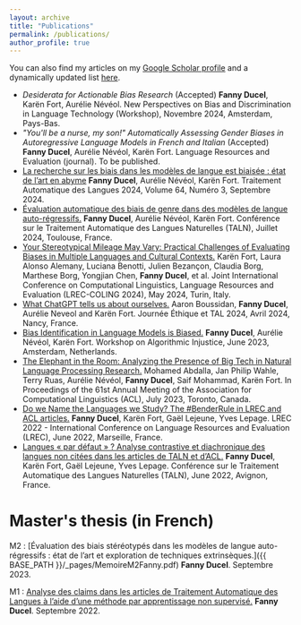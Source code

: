 ```yaml
---
layout: archive
title: "Publications"
permalink: /publications/
author_profile: true
---
```



  You can also find my articles on my [Google Scholar profile](https://scholar.google.com/citations?user=yR-y0zIAAAAJ) and a dynamically updated list [here](https://haltools.archives-ouvertes.fr/Public/afficheRequetePubli.php?auteur_exp=Fanny%2CDucel&CB_auteur=oui&CB_titre=oui&CB_article=oui&langue=Anglais&tri_exp=annee_publi&tri_exp2=typdoc&tri_exp3=date_publi&ordre_aff=TA&Fen=Aff&css=../css/VisuRubriqueEncadre.css).

* *Desiderata for Actionable Bias Research* (Accepted) **Fanny Ducel**, Karën Fort, Aurélie Névéol. New Perspectives on Bias and Discrimination in Language Technology (Workshop), Novembre 2024, Amsterdam, Pays-Bas.
* *"You'll be a nurse, my son!" Automatically Assessing Gender Biases in Autoregressive Language Models in French and Italian* (Accepted) **Fanny Ducel**, Aurélie Névéol, Karën Fort. Language Resources and Evaluation (journal). To be published.
* [La recherche sur les biais dans les modèles de langue est biaisée : état de l’art en abyme](https://www.atala.org/content/tal_64_3_5) **Fanny Ducel**, Aurélie Névéol, Karën Fort. Traitement Automatique des Langues 2024, Volume 64, Numéro 3, Septembre 2024.
* [Évaluation automatique des biais de genre dans des modèles de langue auto-régressifs.](https://inria.hal.science/hal-04621134) **Fanny Ducel**, Aurélie Névéol, Karën Fort. Conférence sur le Traitement Automatique des Langues Naturelles (TALN), Juillet 2024, Toulouse, France. 
* [Your Stereotypical Mileage May Vary: Practical Challenges of Evaluating Biases in Multiple Languages and Cultural Contexts.](https://aclanthology.org/2024.lrec-main.1545/) Karën Fort, Laura Alonso Alemany, Luciana Benotti, Julien Bezançon, Claudia Borg, Marthese Borg, Yongjian Chen, **Fanny Ducel**, et al. Joint International Conference on Computational Linguistics, Language Resources and Evaluation (LREC-COLING 2024), May 2024, Turin, Italy.
* [What ChatGPT tells us about ourselves.](https://inria.hal.science/hal-04521121) Aaron Boussidan, **Fanny Ducel**, Aurélie Neveol and Karën Fort. Journée Éthique et TAL 2024, Avril 2024, Nancy, France.
* [Bias Identification in Language Models is Biased.](https://inria.hal.science/hal-04171198) **Fanny Ducel**, Aurélie Névéol, Karën Fort. Workshop on Algorithmic Injustice, June 2023, Amsterdam, Netherlands.
* [The Elephant in the Room: Analyzing the Presence of Big Tech in Natural Language Processing Research.](https://aclanthology.org/2023.acl-long.734/) Mohamed Abdalla, Jan Philip Wahle, Terry Ruas, Aurélie Névéol, **Fanny Ducel**, Saif Mohammad, Karën Fort. In Proceedings of the 61st Annual Meeting of the Association for Computational Linguistics (ACL), July 2023, Toronto, Canada.
* [Do we Name the Languages we Study? The #BenderRule in LREC and ACL articles.](https://aclanthology.org/2022.lrec-1.60.pdf) **Fanny Ducel**, Karën Fort, Gaël Lejeune, Yves Lepage. LREC 2022 - International Conference on Language Resources and Evaluation (LREC), June 2022, Marseille, France.
* [Langues « par défaut » ? Analyse contrastive et diachronique des langues non citées dans les articles de TALN et d’ACL.](https://aclanthology.org/2022.jeptalnrecital-taln.14.pdf) **Fanny Ducel**, Karën Fort, Gaël Lejeune, Yves Lepage. Conférence sur le Traitement Automatique des Langues Naturelles (TALN), June 2022, Avignon, France.
 

# Master's thesis (in French)

M2 : [Évaluation des biais stéréotypés dans les modèles de langue auto-régressifs : état de l’art et exploration de techniques extrinsèques.]({{ BASE_PATH }}/_pages/MemoireM2Fanny.pdf) **Fanny Ducel**. Septembre 2023.


M1 : [Analyse des claims dans les articles de Traitement Automatique des Langues à l’aide d’une méthode par apprentissage non supervisé.](https://github.com/FannyDucel/FannyDucel.github.io/files/9536432/ducel_fanny_memoirem1.pdf) **Fanny Ducel**. Septembre 2022.
